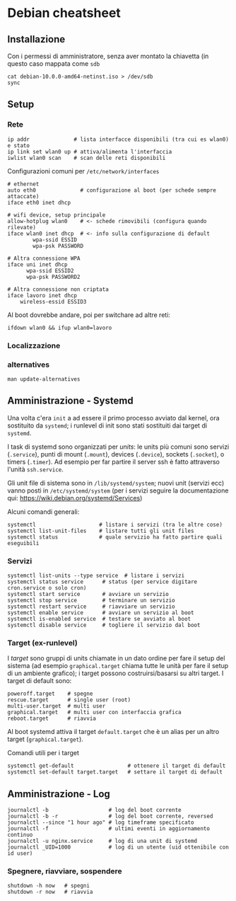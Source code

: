 # Debian cheatsheet

## Installazione
Con i permessi di amministratore, senza aver montato la chiavetta (in
questo caso mappata come `sdb`
```
cat debian-10.0.0-amd64-netinst.iso > /dev/sdb 
sync
```

## Setup


### Rete
```
ip addr              # lista interfacce disponibili (tra cui es wlan0) e stato
ip link set wlan0 up # attiva/alimenta l'interfaccia
iwlist wlan0 scan    # scan delle reti disponibili
```
Configurazioni comuni per `/etc/network/interfaces`
```
# ethernet
auto eth0              # configurazione al boot (per schede sempre attaccate)
iface eth0 inet dhcp

# wifi device, setup principale
allow-hotplug wlan0    # <- schede rimovibili (configura quando rilevate)
iface wlan0 inet dhcp  # <- info sulla configurazione di default
        wpa-ssid ESSID
        wpa-psk PASSWORD

# Altra connessione WPA
iface uni inet dhcp
      wpa-ssid ESSID2
      wpa-psk PASSWORD2
	  
# Altra connessione non criptata
iface lavoro inet dhcp
	wireless-essid ESSID3
```
Al boot dovrebbe andare, poi per switchare ad altre reti:
```
ifdown wlan0 && ifup wlan0=lavoro
```

### Localizzazione


### alternatives
`man update-alternatives`





## Amministrazione - Systemd
Una volta c'era `init` a ad essere il primo processo avviato dal
kernel, ora sostituito da `systemd`; i runlevel di init sono stati
sostituiti dai target di `systemd`.

I task di systemd sono organizzati per *units*: le units più comuni sono
servizi (`.service`), punti di mount (`.mount`), devices (`.device`),
sockets (`.socket`), o timers (`.timer`). Ad esempio per far partire
il server ssh è fatto attraverso l'unità `ssh.service`.

Gli unit file di sistema sono in `/lib/systemd/system`; nuovi unit
(servizi ecc) vanno posti in `/etc/systemd/system` (per i servizi seguire la
documentazione qui: https://wiki.debian.org/systemd/Services)

Alcuni comandi generali:
```
systemctl                    # listare i servizi (tra le altre cose)
systemctl list-unit-files    # listare tutti gli unit files
systemctl status             # quale servizio ha fatto partire quali eseguibili
```

### Servizi

```
systemctl list-units --type service  # listare i servizi
systemctl status service      # status (per service digitare cron.service o solo cron)
systemctl start service       # avviare un servizio
systemctl stop service        # terminare un servizio
systemctl restart service     # riavviare un servizio
systemctl enable service      # avviare un servizio al boot
systemctl is-enabled service  # testare se avviato al boot
systemctl disable service     # togliere il servizio dal boot
```

### Target (ex-runlevel)

I *target* sono gruppi di units chiamate in un dato ordine per fare il
setup del sistema (ad esempio `graphical.target` chiama tutte le unità
per fare il setup di un ambiente grafico); i target possono
costruirsi/basarsi su altri target. I target di default sono:

```
poweroff.target    # spegne
rescue.target      # single user (root)
multi-user.target  # multi user
graphical.target   # multi user con interfaccia grafica
reboot.target      # riavvia
```

Al boot systemd attiva il target `default.target` che è un alias per
un altro target (`graphical.target`). 

<!-- I *control group* sono invece una aggregazione di un piu units che il -->
<!-- kernel tratta assieme per quanto riguarda l'allocazione di risorse (e -->
<!-- isolamento processi). -->

Comandi utili per i target
```
systemctl get-default                 # ottenere il target di default
systemctl set-default target.target   # settare il target di default
```

## Amministrazione - Log

```
journalctl -b                   # log del boot corrente
journalctl -b -r                # log del boot corrente, reversed
journalctl --since "1 hour ago" # log timeframe specificato
journalctl -f                   # ultimi eventi in aggiornamento continuo
journalctl -u nginx.service     # log di una unit di systemd
journalctl _UID=1000            # log di un utente (uid ottenibile con id user)
```



### Spegnere, riavviare, sospendere
```
shutdown -h now   # spegni
shutdown -r now   # riavvia
```
